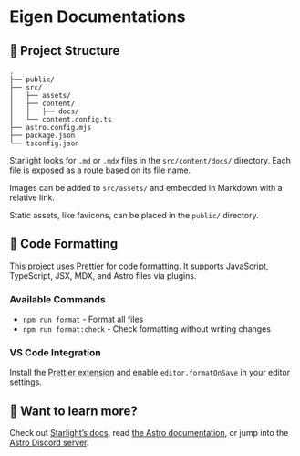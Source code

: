 # Eigen Documentations

## 🚀 Project Structure

```
.
├── public/
├── src/
│   ├── assets/
│   ├── content/
│   │   ├── docs/
│   └── content.config.ts
├── astro.config.mjs
├── package.json
└── tsconfig.json
```

Starlight looks for `.md` or `.mdx` files in the `src/content/docs/` directory. Each file is exposed as a route based on its file name.

Images can be added to `src/assets/` and embedded in Markdown with a relative link.

Static assets, like favicons, can be placed in the `public/` directory.

## 🧹 Code Formatting

This project uses [Prettier](https://prettier.io/) for code formatting. It supports JavaScript, TypeScript, JSX, MDX, and Astro files via plugins.

### Available Commands

- `npm run format` - Format all files
- `npm run format:check` - Check formatting without writing changes

### VS Code Integration

Install the [Prettier extension](https://marketplace.visualstudio.com/items?itemName=esbenp.prettier-vscode) and enable `editor.formatOnSave` in your editor settings.

## 👀 Want to learn more?

Check out [Starlight’s docs](https://starlight.astro.build/), read [the Astro documentation](https://docs.astro.build), or jump into the [Astro Discord server](https://astro.build/chat).

